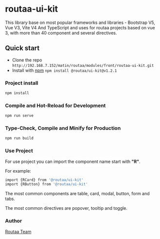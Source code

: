 # routaa-ui-kit

This library base on most popular frameworks and libraries - Bootstrap V5, Vue V3, Vite V4 And TypeScript and uses for routaa projects based on vue 3, with more than 40 component and several directives.

## Quick start

- Clone the repo `http://192.168.7.152/matin/routaa/modules/front/routaa-ui-kit.git`
- Install with [npm](https://www.npmjs.com/) `npm install @routaa/ui-kit@v1.2.1`

### Project install

```sh
npm install
```

### Compile and Hot-Reload for Development

```sh
npm run serve
```

### Type-Check, Compile and Minify for Production

```sh
npm run build
```

### Use Project

For use project you can import the component name start with **"R"**.

For example: 

```sh
import {RCard} from '@routaa/ui-kit'
import {RButton} from '@routaa/ui-kit'
```
The most common components are table, card, modal, button, form and tabs.

The most common directives are popover, tooltip and toggle.

### Author
[Routaa Team](routaa.com)
